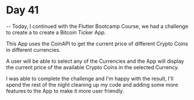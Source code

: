 # Day 41

-- Today, I continued with the Flutter Bootcamp Course, we had a challenge to create a to create a Bitcoin Ticker App.

This App uses the CoinAPI to get the current price of different Crypto Coins in different currencies.

A user will be able to select any of the Currencies and the App will display the current price of the available Crypto Coins in the selected Currency.

I was able to complete the challenge and I'm happy with the result, I'll spend the rest of the night cleaning up my code and adding some more features to the App to make it more user friendly.

